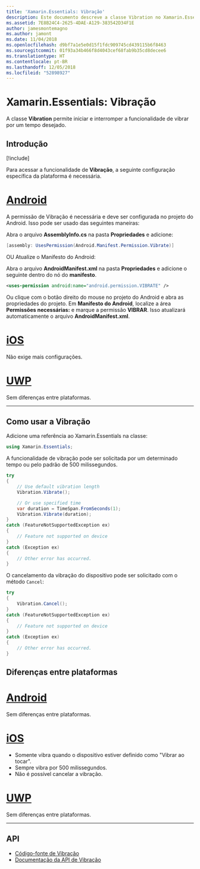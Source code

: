 ```yaml
---
title: 'Xamarin.Essentials: Vibração'
description: Este documento descreve a classe Vibration no Xamarin.Essentials, que permite iniciar e parar a funcionalidade de vibrar por um tempo desejado.
ms.assetid: 7E8B24C4-2625-4DAE-A129-383542D34F1E
author: jamesmontemagno
ms.author: jamont
ms.date: 11/04/2018
ms.openlocfilehash: d9bf7a1e5e0d15f1fdc909745cd439115b6f8463
ms.sourcegitcommit: 01f93a34b466f8d4043cef68fab9b35cd8decee6
ms.translationtype: HT
ms.contentlocale: pt-BR
ms.lasthandoff: 12/05/2018
ms.locfileid: "52898927"
---
```

# <a name="xamarinessentials-vibration"></a>Xamarin.Essentials: Vibração

A classe **Vibration** permite iniciar e interromper a funcionalidade de vibrar por um tempo desejado.

## <a name="get-started"></a>Introdução

[!include[](~/essentials/includes/get-started.md)]

Para acessar a funcionalidade de **Vibração**, a seguinte configuração específica da plataforma é necessária.

# <a name="androidtabandroid"></a>[Android](#tab/android)

A permissão de Vibração é necessária e deve ser configurada no projeto do Android. Isso pode ser usado das seguintes maneiras:

Abra o arquivo **AssemblyInfo.cs** na pasta **Propriedades** e adicione:

```csharp
[assembly: UsesPermission(Android.Manifest.Permission.Vibrate)]
```

OU Atualize o Manifesto do Android:

Abra o arquivo **AndroidManifest.xml** na pasta **Propriedades** e adicione o seguinte dentro do nó do **manifesto**.

```xml
<uses-permission android:name="android.permission.VIBRATE" />
```

Ou clique com o botão direito do mouse no projeto do Android e abra as propriedades do projeto. Em **Manifesto do Android**, localize a área **Permissões necessárias:** e marque a permissão **VIBRAR**. Isso atualizará automaticamente o arquivo **AndroidManifest.xml**.

# <a name="iostabios"></a>[iOS](#tab/ios)

Não exige mais configurações.

# <a name="uwptabuwp"></a>[UWP](#tab/uwp)

Sem diferenças entre plataformas.

-----

## <a name="using-vibration"></a>Como usar a Vibração

Adicione uma referência ao Xamarin.Essentials na classe:

```csharp
using Xamarin.Essentials;
```

A funcionalidade de vibração pode ser solicitada por um determinado tempo ou pelo padrão de 500 milissegundos.

```csharp
try
{
    // Use default vibration length
    Vibration.Vibrate();

    // Or use specified time
    var duration = TimeSpan.FromSeconds(1);
    Vibration.Vibrate(duration);
}
catch (FeatureNotSupportedException ex)
{
    // Feature not supported on device
}
catch (Exception ex)
{
    // Other error has occurred.
}
```

O cancelamento da vibração do dispositivo pode ser solicitado com o método `Cancel`:

```csharp
try
{
    Vibration.Cancel();
}
catch (FeatureNotSupportedException ex)
{
    // Feature not supported on device
}
catch (Exception ex)
{
    // Other error has occurred.
}
```

## <a name="platform-differences"></a>Diferenças entre plataformas

# <a name="androidtabandroid"></a>[Android](#tab/android)

Sem diferenças entre plataformas.

# <a name="iostabios"></a>[iOS](#tab/ios)

* Somente vibra quando o dispositivo estiver definido como "Vibrar ao tocar".
* Sempre vibra por 500 milissegundos.
* Não é possível cancelar a vibração.

# <a name="uwptabuwp"></a>[UWP](#tab/uwp)

Sem diferenças entre plataformas.

-----

## <a name="api"></a>API

- [Código-fonte de Vibração](https://github.com/xamarin/Essentials/tree/master/Xamarin.Essentials/Vibration)
- [Documentação da API de Vibração](xref:Xamarin.Essentials.Vibration)
